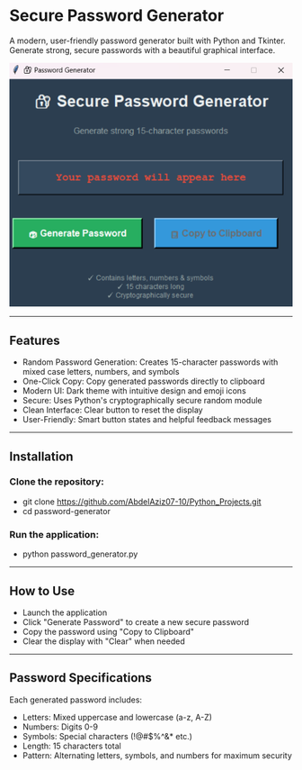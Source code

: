 # Secure Password Generator
A modern, user-friendly password generator built with Python and Tkinter. Generate strong, secure passwords with a beautiful graphical interface.

![Application Photo](Password_Generator.png)

---

## Features

- Random Password Generation: Creates 15-character passwords with mixed case letters, numbers, and symbols
- One-Click Copy: Copy generated passwords directly to clipboard
- Modern UI: Dark theme with intuitive design and emoji icons
- Secure: Uses Python's cryptographically secure random module
- Clean Interface: Clear button to reset the display
- User-Friendly: Smart button states and helpful feedback messages
  
---

## Installation

### Clone the repository:

- git clone https://github.com/AbdelAziz07-10/Python_Projects.git
- cd password-generator

### Run the application:

- python password_generator.py

---

## How to Use

- Launch the application
- Click "Generate Password" to create a new secure password
- Copy the password using "Copy to Clipboard"
- Clear the display with "Clear" when needed

---

## Password Specifications
Each generated password includes:

- Letters: Mixed uppercase and lowercase (a-z, A-Z)
- Numbers: Digits 0-9
- Symbols: Special characters (!@#$%^&* etc.)
- Length: 15 characters total
- Pattern: Alternating letters, symbols, and numbers for maximum security
